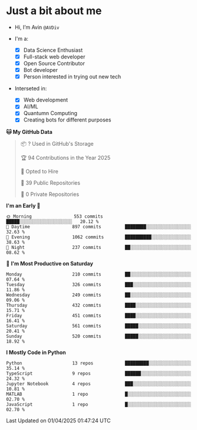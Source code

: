 # Just a bit about me

- Hi, I’m Avin `@AVDiv`

- I'm a:
  - [x] Data Science Enthusiast
  - [x] Full-stack web developer
  - [x] Open Source Contributor
  - [x] Bot developer
  - [x] Person interested in trying out new tech
- Interseted in:
  - [x] Web development
  - [x] AI/ML
  - [x] Quantumn Computing
  - [x] Creating bots for different purposes 

<!--START_SECTION:waka-->
**🐱 My GitHub Data** 

> 📦 ? Used in GitHub's Storage 
 > 
> 🏆 94 Contributions in the Year 2025
 > 
> 💼 Opted to Hire
 > 
> 📜 39 Public Repositories 
 > 
> 🔑 0 Private Repositories 
 > 
**I'm an Early 🐤** 

```text
🌞 Morning                553 commits         █████░░░░░░░░░░░░░░░░░░░░   20.12 % 
🌆 Daytime                897 commits         ████████░░░░░░░░░░░░░░░░░   32.63 % 
🌃 Evening                1062 commits        ██████████░░░░░░░░░░░░░░░   38.63 % 
🌙 Night                  237 commits         ██░░░░░░░░░░░░░░░░░░░░░░░   08.62 % 
```
📅 **I'm Most Productive on Saturday** 

```text
Monday                   210 commits         ██░░░░░░░░░░░░░░░░░░░░░░░   07.64 % 
Tuesday                  326 commits         ███░░░░░░░░░░░░░░░░░░░░░░   11.86 % 
Wednesday                249 commits         ██░░░░░░░░░░░░░░░░░░░░░░░   09.06 % 
Thursday                 432 commits         ████░░░░░░░░░░░░░░░░░░░░░   15.71 % 
Friday                   451 commits         ████░░░░░░░░░░░░░░░░░░░░░   16.41 % 
Saturday                 561 commits         █████░░░░░░░░░░░░░░░░░░░░   20.41 % 
Sunday                   520 commits         █████░░░░░░░░░░░░░░░░░░░░   18.92 % 
```


**I Mostly Code in Python** 

```text
Python                   13 repos            █████████░░░░░░░░░░░░░░░░   35.14 % 
TypeScript               9 repos             ██████░░░░░░░░░░░░░░░░░░░   24.32 % 
Jupyter Notebook         4 repos             ███░░░░░░░░░░░░░░░░░░░░░░   10.81 % 
MATLAB                   1 repo              █░░░░░░░░░░░░░░░░░░░░░░░░   02.70 % 
JavaScript               1 repo              █░░░░░░░░░░░░░░░░░░░░░░░░   02.70 % 
```




 Last Updated on 01/04/2025 01:47:24 UTC
<!--END_SECTION:waka-->
